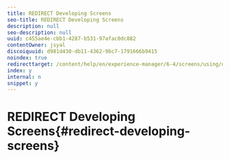 ```yaml
---
title: REDIRECT Developing Screens
seo-title: REDIRECT Developing Screens
description: null
seo-description: null
uuid: c455ae4e-cbb1-4287-b531-97afac0dc882
contentOwner: jsyal
discoiquuid: d981d430-db11-4362-9bc7-1791666b9415
noindex: true
redirecttarget: /content/help/en/experience-manager/6-4/screens/using/developing-screens
index: y
internal: n
snippet: y
---
```


# REDIRECT Developing Screens{#redirect-developing-screens}

